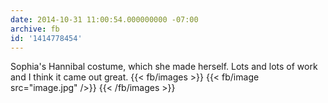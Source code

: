 ```yaml
---
date: 2014-10-31 11:00:54.000000000 -07:00
archive: fb
id: '1414778454'
---
```


Sophia's Hannibal costume, which she made herself. Lots and lots of work and I think it came out great.
{{< fb/images >}}
{{< fb/image src="image.jpg" />}}
{{< /fb/images >}}
